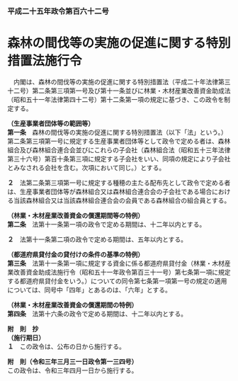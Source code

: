 ### 平成二十五年政令第百六十二号  
# 森林の間伐等の実施の促進に関する特別措置法施行令  
　内閣は、森林の間伐等の実施の促進に関する特別措置法（平成二十年法律第三十二号）第二条第三項第一号及び第十一条並びに林業・木材産業改善資金助成法（昭和五十一年法律第四十二号）第十二条第一項の規定に基づき、この政令を制定する。  
  
**（生産事業者団体等の範囲等）**  
**第一条**　森林の間伐等の実施の促進に関する特別措置法（以下「法」という。）第二条第三項第一号に規定する生産事業者団体等として政令で定める者は、森林組合及び森林組合連合会並びにこれらの子会社（森林組合法（昭和五十三年法律第三十六号）第百十条第三項に規定する子会社をいい、同項の規定により子会社とみなされる会社を含む。次項において同じ。）とする。  
  
**２**　法第二条第三項第一号に規定する種穂の主たる配布先として政令で定める者は、生産事業者団体等が森林組合又は森林組合連合会の子会社である場合における当該森林組合又は当該森林組合連合会の会員である森林組合の組合員とする。  
  
**（林業・木材産業改善資金の償還期間等の特例）**  
**第二条**　法第十一条第一項の政令で定める期間は、十二年以内とする。  
  
**２**　法第十一条第二項の政令で定める期間は、五年以内とする。  
  
**（都道府県貸付金の貸付けの条件の基準の特例）**  
**第三条**　法第十一条第一項に規定する資金に係る都道府県貸付金（林業・木材産業改善資金助成法施行令（昭和五十一年政令第百三十一号）第七条第一項に規定する都道府県貸付金をいう。）についての同令第七条第一項第一号の規定の適用については、同号中「四年」とあるのは、「六年」とする。  
  
**（林業・木材産業改善資金の償還期間の特例）**  
**第四条**　法第十六条の政令で定める期間は、十二年以内とする。  
  
**附　則　抄**  
**（施行期日）**  
**１**　この政令は、公布の日から施行する。  
  
**附　則（令和三年三月三一日政令第一三四号）**  
この政令は、令和三年四月一日から施行する。  
  

